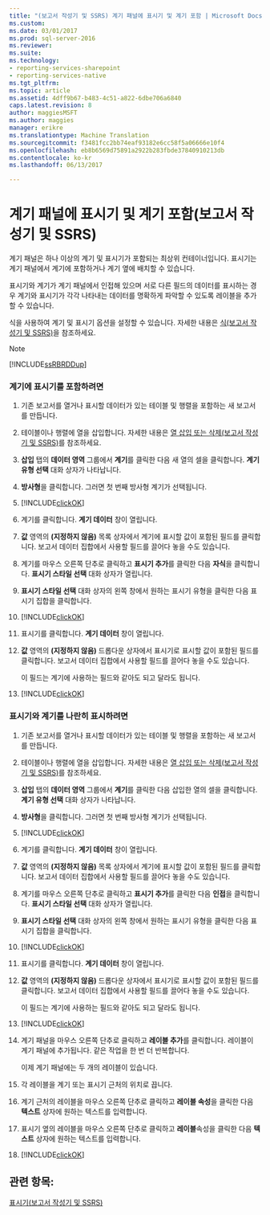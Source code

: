```yaml
---
title: "(보고서 작성기 및 SSRS) 계기 패널에 표시기 및 계기 포함 | Microsoft Docs"
ms.custom: 
ms.date: 03/01/2017
ms.prod: sql-server-2016
ms.reviewer: 
ms.suite: 
ms.technology:
- reporting-services-sharepoint
- reporting-services-native
ms.tgt_pltfrm: 
ms.topic: article
ms.assetid: 4dff9b67-b483-4c51-a822-6dbe706a6840
caps.latest.revision: 8
author: maggiesMSFT
ms.author: maggies
manager: erikre
ms.translationtype: Machine Translation
ms.sourcegitcommit: f3481fcc2bb74eaf93182e6cc58f5a06666e10f4
ms.openlocfilehash: eb8b6569d75891a2922b283fbde37840910213db
ms.contentlocale: ko-kr
ms.lasthandoff: 06/13/2017

---
```

# <a name="include-indicators-and-gauges-in-a-gauge-panel-report-builder-and-ssrs"></a>계기 패널에 표시기 및 계기 포함(보고서 작성기 및 SSRS)
  계기 패널은 하나 이상의 계기 및 표시기가 포함되는 최상위 컨테이너입니다. 표시기는 계기 패널에서 계기에 포함하거나 계기 옆에 배치할 수 있습니다.  
  
 표시기와 계기가 계기 패널에서 인접해 있으며 서로 다른 필드의 데이터를 표시하는 경우 계기와 표시기가 각각 나타내는 데이터를 명확하게 파악할 수 있도록 레이블을 추가할 수 있습니다.  
  
 식을 사용하여 계기 및 표시기 옵션을 설정할 수 있습니다. 자세한 내용은 [식&#40;보고서 작성기 및 SSRS&#41;](../../reporting-services/report-design/expressions-report-builder-and-ssrs.md)을 참조하세요.  
  
> [!NOTE]  
>  [!INCLUDE[ssRBRDDup](../../includes/ssrbrddup-md.md)]  
  
### <a name="to-embed-an-indicator-in-a-gauge"></a>계기에 표시기를 포함하려면  
  
1.  기존 보고서를 열거나 표시할 데이터가 있는 테이블 및 행렬을 포함하는 새 보고서를 만듭니다.   
  
2.  테이블이나 행렬에 열을 삽입합니다. 자세한 내용은 [열 삽입 또는 삭제&#40;보고서 작성기 및 SSRS&#41;](../../reporting-services/report-design/insert-or-delete-a-column-report-builder-and-ssrs.md)를 참조하세요.  
  
3.  **삽입** 탭의 **데이터 영역** 그룹에서 **계기**를 클릭한 다음 새 열의 셀을 클릭합니다. **계기 유형 선택** 대화 상자가 나타납니다.  
  
4.  **방사형**을 클릭합니다. 그러면 첫 번째 방사형 계기가 선택됩니다.  
  
5.  [!INCLUDE[clickOK](../../includes/clickok-md.md)]  
  
6.  계기를 클릭합니다. **계기 데이터** 창이 열립니다.  
  
7.  **값** 영역의 **(지정하지 않음)** 목록 상자에서 계기에 표시할 값이 포함된 필드를 클릭합니다. 보고서 데이터 집합에서 사용할 필드를 끌어다 놓을 수도 있습니다.  
  
8.  계기를 마우스 오른쪽 단추로 클릭하고 **표시기 추가**를 클릭한 다음 **자식**을 클릭합니다. **표시기 스타일 선택** 대화 상자가 열립니다.  
  
9. **표시기 스타일 선택** 대화 상자의 왼쪽 창에서 원하는 표시기 유형을 클릭한 다음 표시기 집합을 클릭합니다.  
  
10. [!INCLUDE[clickOK](../../includes/clickok-md.md)]  
  
11. 표시기를 클릭합니다. **계기 데이터** 창이 열립니다.  
  
12. **값** 영역의 **(지정하지 않음)** 드롭다운 상자에서 표시기로 표시할 값이 포함된 필드를 클릭합니다. 보고서 데이터 집합에서 사용할 필드를 끌어다 놓을 수도 있습니다.  
  
     이 필드는 계기에 사용하는 필드와 같아도 되고 달라도 됩니다.  
  
13. [!INCLUDE[clickOK](../../includes/clickok-md.md)]  
  
### <a name="to-show-an-indicator-and-gauge-side-by-side"></a>표시기와 계기를 나란히 표시하려면  
  
1.  기존 보고서를 열거나 표시할 데이터가 있는 테이블 및 행렬을 포함하는 새 보고서를 만듭니다.  
  
2.  테이블이나 행렬에 열을 삽입합니다. 자세한 내용은 [열 삽입 또는 삭제&#40;보고서 작성기 및 SSRS&#41;](../../reporting-services/report-design/insert-or-delete-a-column-report-builder-and-ssrs.md)를 참조하세요.  
  
3.  **삽입** 탭의 **데이터 영역** 그룹에서 **계기**를 클릭한 다음 삽입한 열의 셀을 클릭합니다. **계기 유형 선택** 대화 상자가 나타납니다.  
  
4.  **방사형**을 클릭합니다. 그러면 첫 번째 방사형 계기가 선택됩니다.  
  
5.  [!INCLUDE[clickOK](../../includes/clickok-md.md)]  
  
6.  계기를 클릭합니다. **계기 데이터** 창이 열립니다.  
  
7.  **값** 영역의 **(지정하지 않음)** 목록 상자에서 계기에 표시할 값이 포함된 필드를 클릭합니다. 보고서 데이터 집합에서 사용할 필드를 끌어다 놓을 수도 있습니다.  
  
8.  계기를 마우스 오른쪽 단추로 클릭하고 **표시기 추가**를 클릭한 다음 **인접**을 클릭합니다. **표시기 스타일 선택** 대화 상자가 열립니다.  
  
9. **표시기 스타일 선택** 대화 상자의 왼쪽 창에서 원하는 표시기 유형을 클릭한 다음 표시기 집합을 클릭합니다.  
  
10. [!INCLUDE[clickOK](../../includes/clickok-md.md)]  
  
11. 표시기를 클릭합니다. **계기 데이터** 창이 열립니다.  
  
12. **값** 영역의 **(지정하지 않음)** 드롭다운 상자에서 표시기로 표시할 값이 포함된 필드를 클릭합니다. 보고서 데이터 집합에서 사용할 필드를 끌어다 놓을 수도 있습니다.  
  
     이 필드는 계기에 사용하는 필드와 같아도 되고 달라도 됩니다.  
  
13. [!INCLUDE[clickOK](../../includes/clickok-md.md)]  
  
14. 계기 패널을 마우스 오른쪽 단추로 클릭하고 **레이블 추가**를 클릭합니다. 레이블이 계기 패널에 추가됩니다. 같은 작업을 한 번 더 반복합니다.  
  
     이제 계기 패널에는 두 개의 레이블이 있습니다.  
  
15. 각 레이블을 계기 또는 표시기 근처의 위치로 끕니다.  
  
16. 계기 근처의 레이블을 마우스 오른쪽 단추로 클릭하고 **레이블 속성**을 클릭한 다음 **텍스트** 상자에 원하는 텍스트를 입력합니다.  
  
17. 표시기 옆의 레이블을 마우스 오른쪽 단추로 클릭하고 **레이블**속성을 클릭한 다음 **텍스트** 상자에 원하는 텍스트를 입력합니다.  
  
18. [!INCLUDE[clickOK](../../includes/clickok-md.md)]  
  
## <a name="see-also"></a>관련 항목:  
 [표시기&#40;보고서 작성기 및 SSRS&#41;](../../reporting-services/report-design/indicators-report-builder-and-ssrs.md)  
  
  

